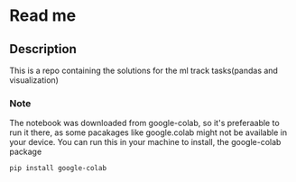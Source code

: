 # Read me

## Description

This is a repo containing the solutions for the ml track tasks(pandas and visualization)

### Note

The notebook was downloaded from google-colab, so it's preferaable to run it there, as some pacakages like google.colab might not be available in your device. You can run this in your machine to install, the google-colab package

``` shell
pip install google-colab
```

